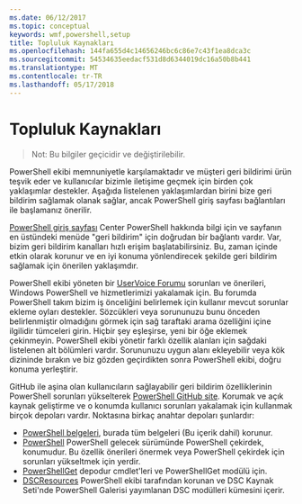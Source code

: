 ```yaml
---
ms.date: 06/12/2017
ms.topic: conceptual
keywords: wmf,powershell,setup
title: Topluluk Kaynakları
ms.openlocfilehash: 144fa655d4c14656246bc6c86e7c43f1ea8dca3c
ms.sourcegitcommit: 54534635eedacf531d8d6344019dc16a50b8b441
ms.translationtype: MT
ms.contentlocale: tr-TR
ms.lasthandoff: 05/17/2018
---
```

# <a name="community-resources"></a>Topluluk Kaynakları #
> Not: Bu bilgiler geçicidir ve değiştirilebilir.

PowerShell ekibi memnuniyetle karşılamaktadır ve müşteri geri bildirimi ürün teşvik eder ve kullanıcılar bizimle iletişime geçmek için birden çok yaklaşımlar destekler.
Aşağıda listelenen yaklaşımlardan birini bize geri bildirim sağlamak olanak sağlar, ancak PowerShell giriş sayfası bağlantıları ile başlamanız önerilir.

[PowerShell giriş sayfası](https://microsoft.com/powershell) Center PowerShell hakkında bilgi için ve sayfanın en üstündeki menüde "geri bildirim" için doğrudan bir bağlantı vardır.
Var, bizim geri bildirim kanalları hızlı erişim başlatabilirsiniz.
Bu, zaman içinde etkin olarak korunur ve en iyi konuma yönlendirecek şekilde geri bildirim sağlamak için önerilen yaklaşımdır.

PowerShell ekibi yöneten bir [UserVoice Forumu](https://windowsserver.uservoice.com/forums/301869-powershell/) sorunları ve önerileri, Windows PowerShell ve hizmetlerimizi yakalamak için.
Bu forumda PowerShell takım bizim iş önceliğini belirlemek için kullanır mevcut sorunlar ekleme oyları destekler.
Sözcükleri veya sorununuzu bunu önceden belirlenmiştir olmadığını görmek için sağ taraftaki arama özelliğini içine ilgilidir tümceleri girin.
Hiçbir şey eşleşirse, yeni bir öğe eklemek çekinmeyin.
PowerShell ekibi yönetir farklı özellik alanları için sağdaki listelenen alt bölümleri vardır.
Sorununuzu uygun alanı ekleyebilir veya kök dizininde bırakın ve biz gözden geçirdikten sonra PowerShell ekibi, doğru konuma yerleştirir.

GitHub ile aşina olan kullanıcıların sağlayabilir geri bildirim özelliklerinin PowerShell sorunları yükselterek [PowerShell GitHub site](https://github.com/powershell).
Korumak ve açık kaynak geliştirme ve o konumda kullanıcı sorunları yakalamak için kullanmak birçok depoları vardır.
Noktasına birkaç anahtar depoları şunlardır:

* [PowerShell belgeleri](https://github.com/PowerShell/powershell-docs), burada tüm belgeleri (Bu içerik dahil) korunur.
* [PowerShell](https://github.com/PowerShell/powershell) PowerShell gelecek sürümünde PowerShell çekirdek, konumudur.
Bu özellik önerileri önermek veya PowerShell çekirdek için sorunları yükseltmek için yerdir.
* [PowerShellGet](https://github.com/PowerShell/powershellget) depodur cmdlet'leri ve PowerShellGet modülü için.
* [DSCResources](https://github.com/PowerShell/DscResources) PowerShell ekibi tarafından korunan ve DSC Kaynak Seti'nde PowerShell Galerisi yayımlanan DSC modülleri kümesini içerir.
